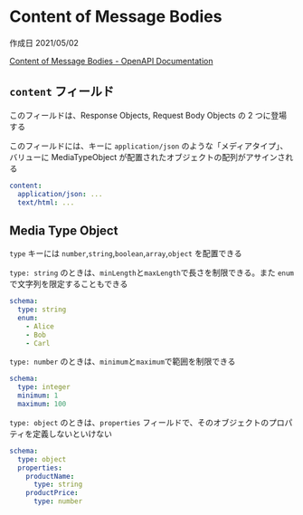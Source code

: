 # Content of Message Bodies

作成日 2021/05/02

[Content of Message Bodies \- OpenAPI Documentation](https://oai.github.io/Documentation/specification-content.html)

## `content` フィールド

このフィールドは、Response Objects, Request Body Objects の 2 つに登場する

このフィールドには、キーに `application/json` のような「メディアタイプ」、バリューに MediaTypeObject が配置されたオブジェクトの配列がアサインされる

```yaml
content:
  application/json: ...
  text/html: ...
```

## Media Type Object

`type` キーには `number`,`string`,`boolean`,`array`,`object` を配置できる

`type: string` のときは、`minLength`と`maxLength`で長さを制限できる。また `enum`で文字列を限定することもできる

```yaml
schema:
  type: string
  enum:
    - Alice
    - Bob
    - Carl
```

`type: number` のときは、`minimum`と`maximum`で範囲を制限できる

```yaml
schema:
  type: integer
  minimum: 1
  maximum: 100
```

`type: object` のときは、`properties` フィールドで、そのオブジェクトのプロパティを定義しないといけない

```yaml
schema:
  type: object
  properties:
    productName:
      type: string
    productPrice:
      type: number
```
